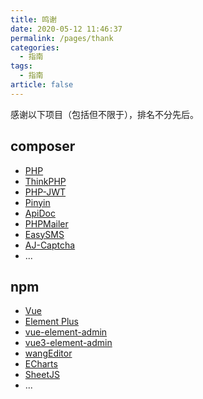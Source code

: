 ```yaml
---
title: 鸣谢
date: 2020-05-12 11:46:37
permalink: /pages/thank
categories: 
  - 指南
tags: 
  - 指南
article: false
---
```


感谢以下项目（包括但不限于），排名不分先后。

## composer
- [PHP](https://github.com/php/php-src)
- [ThinkPHP](https://github.com/top-think/framework)
- [PHP-JWT](https://github.com/firebase/php-jwt)
- [Pinyin](https://github.com/overtrue/pinyin)
- [ApiDoc](https://github.com/HGthecode/apidoc-php)
- [PHPMailer](https://github.com/PHPMailer/PHPMailer)
- [EasySMS](https://github.com/overtrue/easy-sms)
- [AJ-Captcha](https://gitee.com/anji-plus/captcha)
- ...

## npm
- [Vue](https://github.com/vuejs/vue)
- [Element Plus](https://element-plus.gitee.io/zh-CN/)
- [vue-element-admin](https://github.com/PanJiaChen/vue-element-admin)
- [vue3-element-admin](https://gitee.com/youlaiorg/vue3-element-admin)
- [wangEditor](https://github.com/wangeditor-team/wangEditor)
- [ECharts](https://github.com/apache/echarts)
- [SheetJS](https://github.com/SheetJS/sheetjs)
- ...
